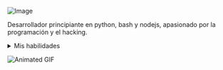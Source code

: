 ![Image]()


Desarrollador principiante en python, bash y nodejs, apasionado por la programación y el hacking. 

<details>
  <summary>Mis habilidades</summary>

- ![Python](https://img.shields.io/badge/Python-3.9-blue?logo=python&logoColor=white)

- ![Bash](https://img.shields.io/badge/Bash-5.0-green?logo=gnu-bash&logoColor=white)

- ![Nodejs](https://img.shields.io/badge/Nodejs-14.17-orange?logo=nodedotjs&logoColor=white)
#

</details>


![Animated GIF](https://i.pinimg.com/originals/49/e7/6e/49e76e0596857673c5c80c85b84394c1.gif)